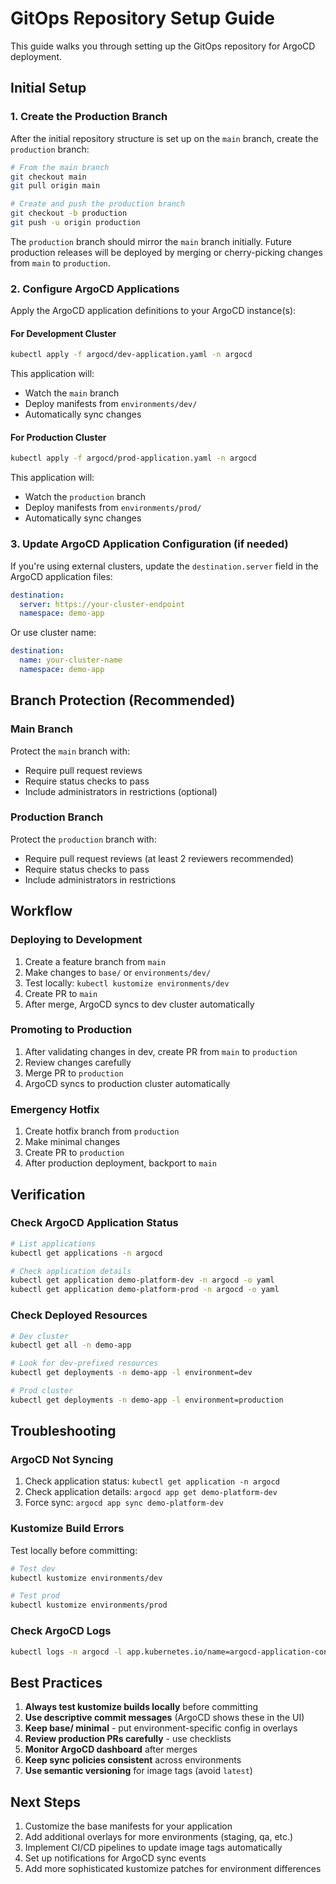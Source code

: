 # GitOps Repository Setup Guide

This guide walks you through setting up the GitOps repository for ArgoCD deployment.

## Initial Setup

### 1. Create the Production Branch

After the initial repository structure is set up on the `main` branch, create the `production` branch:

```bash
# From the main branch
git checkout main
git pull origin main

# Create and push the production branch
git checkout -b production
git push -u origin production
```

The `production` branch should mirror the `main` branch initially. Future production releases will be deployed by merging or cherry-picking changes from `main` to `production`.

### 2. Configure ArgoCD Applications

Apply the ArgoCD application definitions to your ArgoCD instance(s):

#### For Development Cluster

```bash
kubectl apply -f argocd/dev-application.yaml -n argocd
```

This application will:
- Watch the `main` branch
- Deploy manifests from `environments/dev/`
- Automatically sync changes

#### For Production Cluster

```bash
kubectl apply -f argocd/prod-application.yaml -n argocd
```

This application will:
- Watch the `production` branch
- Deploy manifests from `environments/prod/`
- Automatically sync changes

### 3. Update ArgoCD Application Configuration (if needed)

If you're using external clusters, update the `destination.server` field in the ArgoCD application files:

```yaml
destination:
  server: https://your-cluster-endpoint
  namespace: demo-app
```

Or use cluster name:

```yaml
destination:
  name: your-cluster-name
  namespace: demo-app
```

## Branch Protection (Recommended)

### Main Branch
Protect the `main` branch with:
- Require pull request reviews
- Require status checks to pass
- Include administrators in restrictions (optional)

### Production Branch
Protect the `production` branch with:
- Require pull request reviews (at least 2 reviewers recommended)
- Require status checks to pass
- Include administrators in restrictions

## Workflow

### Deploying to Development

1. Create a feature branch from `main`
2. Make changes to `base/` or `environments/dev/`
3. Test locally: `kubectl kustomize environments/dev`
4. Create PR to `main`
5. After merge, ArgoCD syncs to dev cluster automatically

### Promoting to Production

1. After validating changes in dev, create PR from `main` to `production`
2. Review changes carefully
3. Merge PR to `production`
4. ArgoCD syncs to production cluster automatically

### Emergency Hotfix

1. Create hotfix branch from `production`
2. Make minimal changes
3. Create PR to `production`
4. After production deployment, backport to `main`

## Verification

### Check ArgoCD Application Status

```bash
# List applications
kubectl get applications -n argocd

# Check application details
kubectl get application demo-platform-dev -n argocd -o yaml
kubectl get application demo-platform-prod -n argocd -o yaml
```

### Check Deployed Resources

```bash
# Dev cluster
kubectl get all -n demo-app

# Look for dev-prefixed resources
kubectl get deployments -n demo-app -l environment=dev

# Prod cluster
kubectl get deployments -n demo-app -l environment=production
```

## Troubleshooting

### ArgoCD Not Syncing

1. Check application status: `kubectl get application -n argocd`
2. Check application details: `argocd app get demo-platform-dev`
3. Force sync: `argocd app sync demo-platform-dev`

### Kustomize Build Errors

Test locally before committing:

```bash
# Test dev
kubectl kustomize environments/dev

# Test prod
kubectl kustomize environments/prod
```

### Check ArgoCD Logs

```bash
kubectl logs -n argocd -l app.kubernetes.io/name=argocd-application-controller
```

## Best Practices

1. **Always test kustomize builds locally** before committing
2. **Use descriptive commit messages** (ArgoCD shows these in the UI)
3. **Keep base/ minimal** - put environment-specific config in overlays
4. **Review production PRs carefully** - use checklists
5. **Monitor ArgoCD dashboard** after merges
6. **Keep sync policies consistent** across environments
7. **Use semantic versioning** for image tags (avoid `latest`)

## Next Steps

1. Customize the base manifests for your application
2. Add additional overlays for more environments (staging, qa, etc.)
3. Implement CI/CD pipelines to update image tags automatically
4. Set up notifications for ArgoCD sync events
5. Add more sophisticated kustomize patches for environment differences
